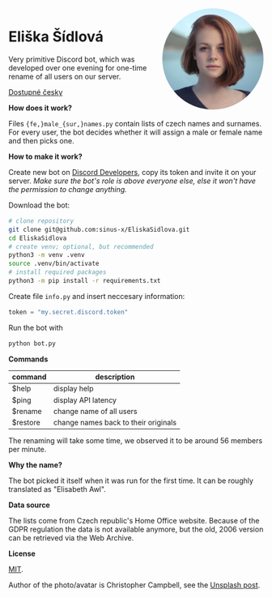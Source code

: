 <img title="Eliška Šídlová" alt="Eliška Šídlová" src="avatar.jpg" width="200px" height="200px" style="display:inline-block;border-radius:100%;float:right;margin:0 0 1em 1em;" />

# Eliška Šídlová

Very primitive Discord bot, which was developed over one evening for one-time rename of all users on our server.

[Dostupné česky](README.cs.md)

**How does it work?**

Files `{fe,}male_{sur,}names.py` contain lists of czech names and surnames. For every user, the bot decides whether it will assign a male or female name and then picks one.

**How to make it work?**

Create new bot on [Discord Developers](https://discord.com/developers), copy its token and invite it on your server. *Make sure the bot's role is above everyone else, else it won't have the permission to change anything.*

Download the bot:
```bash
# clone repository
git clone git@github.com:sinus-x/EliskaSidlova.git
cd EliskaSidlova
# create venv; optional, but recommended
python3 -m venv .venv
source .venv/bin/activate
# install required packages
python3 -m pip install -r requirements.txt
```

Create file `info.py` and insert neccesary information:
```py
token = "my.secret.discord.token"
```

Run the bot with
```bash
python bot.py
```

**Commands**

| command  | description                          |
|----------|--------------------------------------|
| $help    | display help                         |
| $ping    | display API latency                  |
| $rename  | change name of all users             |
| $restore | change names back to their originals |

The renaming will take some time, we observed it to be around 56 members per minute.

**Why the name?**

The bot picked it itself when it was run for the first time. It can be roughly translated as "Elisabeth Awl".

**Data source**

The lists come from Czech republic's Home Office website. Because of the GDPR regulation the data is not available anymore, but the old, 2006 version can be retrieved via the Web Archive.

**License**

[MIT](LICENSE).

Author of the photo/avatar is Christopher Campbell, see the [Unsplash post](https://unsplash.com/photos/rDEOVtE7vOs).
